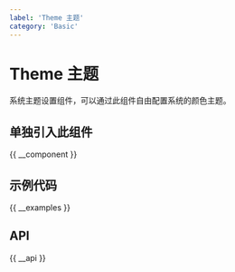 ```yaml
---
label: 'Theme 主题'
category: 'Basic'
---
```


# Theme 主题

系统主题设置组件，可以通过此组件自由配置系统的颜色主题。

## 单独引入此组件

{{ __component }}

## 示例代码

{{ __examples }}

## API

{{ __api }}
